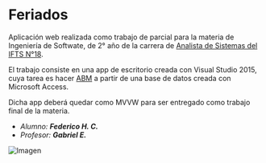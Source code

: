 # Feriados

Aplicación web realizada como trabajo de parcial para la materia de Ingeniería de Softwate, de 2° año de la carrera de [Analista de Sistemas del IFTS N°18](http://www.ifts18.edu.ar/).

El trabajo consiste en una app de escritorio creada con Visual Studio 2015, cuya tarea es hacer [ABM](https://es.wikipedia.org/wiki/CRUD) a partir de una base de datos creada con Microsoft Access.

Dicha app deberá quedar como MVVW para ser entregado como trabajo final de la materia.

* *Alumno: **Federico H. C.***
* *Profesor: **Gabriel E.***

![Imagen](https://raw.githubusercontent.com/FedeHC/fedehc.github.io/master/images/web7.jpg)